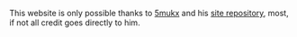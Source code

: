 This website is only possible thanks to [5mukx](https://github.com/Whitecat18) and his [site repository](https://github.com/Whitecat18/5mukx-portfolio), most, if not all credit goes directly to him.